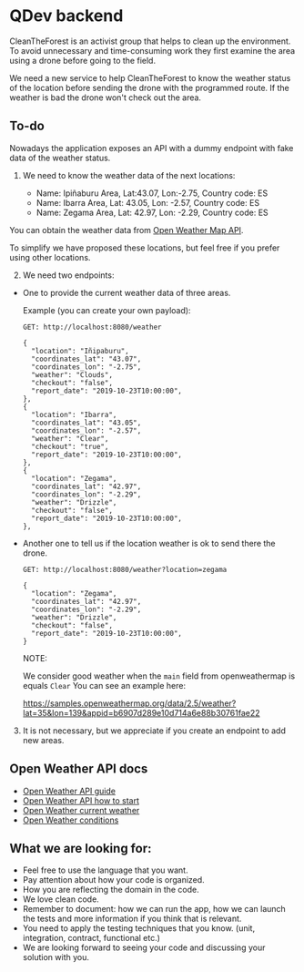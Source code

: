 # QDev backend

CleanTheForest is an activist group that helps to clean up the environment. To avoid unnecessary and time-consuming work they first examine the area using a drone before going to the field.

We need a new service to help CleanTheForest to know the weather status of the location before sending the drone with the programmed route. If the weather is bad the drone won't check out the area.

<h2> To-do </h2>

Nowadays the application exposes an API with a dummy endpoint with fake data of the weather status.

1. We need to know the weather data of the next locations:

    - Name: Ipiñaburu Area, Lat:43.07, Lon:-2.75, Country code: ES
    - Name: Ibarra Area, Lat: 43.05, Lon: -2.57, Country code: ES
    - Name: Zegama Area, Lat: 42.97, Lon: -2.29, Country code: ES


You can obtain the weather data from [Open Weather Map API](https://openweathermap.org/api).

To simplify we have proposed these locations, but feel free if you prefer using other locations.

2. We need two endpoints:
   
- One to provide the current weather data of three areas.

    Example (you can create your own payload):

    ```
    GET: http://localhost:8080/weather

    {
      "location": "Iñipaburu",
      "coordinates_lat": "43.07",
      "coordinates_lon": "-2.75",
      "weather": "Clouds",
      "checkout": "false",
      "report_date": "2019-10-23T10:00:00",
    },
    {
      "location": "Ibarra",
      "coordinates_lat": "43.05",
      "coordinates_lon": "-2.57",
      "weather": "Clear",
      "checkout": "true",
      "report_date": "2019-10-23T10:00:00",
    },
    {
      "location": "Zegama",
      "coordinates_lat": "42.97",
      "coordinates_lon": "-2.29",
      "weather": "Drizzle",
      "checkout": "false",
      "report_date": "2019-10-23T10:00:00",
    },

    ```

- Another one to tell us if the location weather is ok to send there the drone.

    ```
    GET: http://localhost:8080/weather?location=zegama

    {
      "location": "Zegama",
      "coordinates_lat": "42.97",
      "coordinates_lon": "-2.29",
      "weather": "Drizzle",
      "checkout": "false",
      "report_date": "2019-10-23T10:00:00",
    } 

    ```

    NOTE:

    We consider good weather when the `main` field from openweathermap is equals `Clear`
    You can see an example here:

    https://samples.openweathermap.org/data/2.5/weather?lat=35&lon=139&appid=b6907d289e10d714a6e88b30761fae22


3. It is not necessary, but we appreciate if you create an endpoint to add new areas.

<h2> Open Weather API docs </h2>

- [Open Weather API guide](https://openweathermap.org/guide)
- [Open Weather API how to start](https://openweathermap.org/appid#get)
- [Open Weather current weather](https://openweathermap.org/current)
- [Open Weather conditions](https://openweathermap.org/weather-conditions)

<h2> What we are looking for: </h2>

- Feel free to use the language that you want.
- Pay attention about how your code is organized.
- How you are reflecting the domain in the code.
- We love clean code.
- Remember to document: how we can run the app, how we can launch the tests and more information if you think that is relevant.
- You need to apply the testing techniques that you know. (unit, integration, contract, functional etc.)
- We are looking forward to seeing your code and discussing your solution with you.
